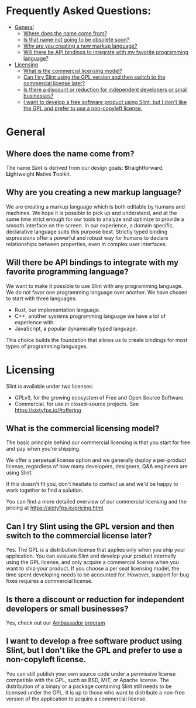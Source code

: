 # Frequently Asked Questions:  <!-- omit in toc -->

- [General](#general)
  - [Where does the name come from?](#where-does-the-name-come-from)
  - [Is that name not going to be obsolete soon?](#is-that-name-not-going-to-be-obsolete-soon)
  - [Why are you creating a new markup language?](#why-are-you-creating-a-new-markup-language)
  - [Will there be API bindings to integrate with my favorite programming language?](#will-there-be-api-bindings-to-integrate-with-my-favorite-programming-language)
- [Licensing](#licensing)
  - [What is the commercial licensing model?](#what-is-the-commercial-licensing-model)
  - [Can I try Slint using the GPL version and then switch to the commercial license later?](#can-i-try-slint-using-the-gpl-version-and-then-switch-to-the-commercial-license-later)
  - [Is there a discount or reduction for independent developers or small businesses?](#is-there-a-discount-or-reduction-for-independent-developers-or-small-businesses)
  - [I want to develop a free software product using Slint, but I don't like the GPL and prefer to use a non-copyleft license.](#i-want-to-develop-a-free-software-product-using-slint-but-i-dont-like-the-gpl-and-prefer-to-use-a-non-copyleft-license)

# General

## Where does the name come from?

The name *Slint* is derived from our design goals: **S**traightforward, **Li**ghtweight **N**ative **T**oolkit.

## Why are you creating a new markup language?

We are creating a markup language which is both editable by humans and machines. We hope it is possible
to pick up and understand, and at the same time strict enough for our tools to analyze and optimize
to provide a smooth interface on the screen. In our experience, a domain specific, declarative language
suits this purpose best. Strictly typed binding expressions offer a powerful and robust way for humans
to declare relationships between properties, even in complex user interfaces.

## Will there be API bindings to integrate with my favorite programming language?

We want to make it possible to use Slint with any programming language. We do not favor one programming
language over another. We have chosen to start with three languages:

  * Rust, our implementation language.
  * C++, another systems programming language we have a lot of experience with.
  * JavaScript, a popular dynamically typed language.

This choice builds the foundation that allows us to create bindings for most types of programming
languages.

# Licensing

Slint is available under two licenses:

 * GPLv3, for the growing ecosystem of Free and Open Source Software.
 * Commercial, for use in closed-source projects. See <https://sixtyfps.io/#offering>

## What is the commercial licensing model?

The basic principle behind our commercial licensing is that you start for free and pay when you're shipping.

We offer a perpetual license option and we generally deploy a per-product license, regardless of how many developers, designers, Q&A engineers are using Slint.

If this doesn't fit you, don't hesitate to contact us and we'd be happy to work together to find a solution.

You can find a more detailed overview of our commercial licensing and the pricing at <https://sixtyfps.io/pricing.html>.

## Can I try Slint using the GPL version and then switch to the commercial license later?

Yes. The GPL is a distribution license that applies only when you ship your application. You can
evaluate Slint and develop your product internally using the GPL license, and only acquire a commercial
license when you want to ship your product. If you choose a per seat licensing model, the time spent
developing needs to be accounted for. However, support for bug fixes requires a commercial license.

## Is there a discount or reduction for independent developers or small businesses?

Yes, check out our [Ambassador program](https://sixtyfps.io/ambassador-program.html)

## I want to develop a free software product using Slint, but I don't like the GPL and prefer to use a non-copyleft license.

You can still publish your own source code under a permissive license compatible with the GPL, such as BSD, MIT, or Apache license.
The distribution of a binary or a package containing Slint still needs to be licensed under the GPL.
It is up to those who want to distribute a non-free version of the application to acquire a commercial license.
